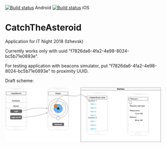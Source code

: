 [![Build status](https://build.appcenter.ms/v0.1/apps/2126a075-8188-45d1-a02a-f67694a90adf/branches/master/badge)](https://appcenter.ms) Android
[![Build status](https://build.appcenter.ms/v0.1/apps/939743df-d875-47fb-a606-29ca9fb5be5e/branches/master/badge)](https://appcenter.ms) iOS
# CatchTheAsteroid
Application for IT Night 2018 (Izhevsk)

Currently works only with uuid "f7826da6-4fa2-4e98-8024-bc5b71e0893e". 

For testing application with beacons simulator, put "f7826da6-4fa2-4e98-8024-bc5b71e0893e" to proximity  UUID.

Draft scheme:

![Draft scheme](/resources/scheme.png)
